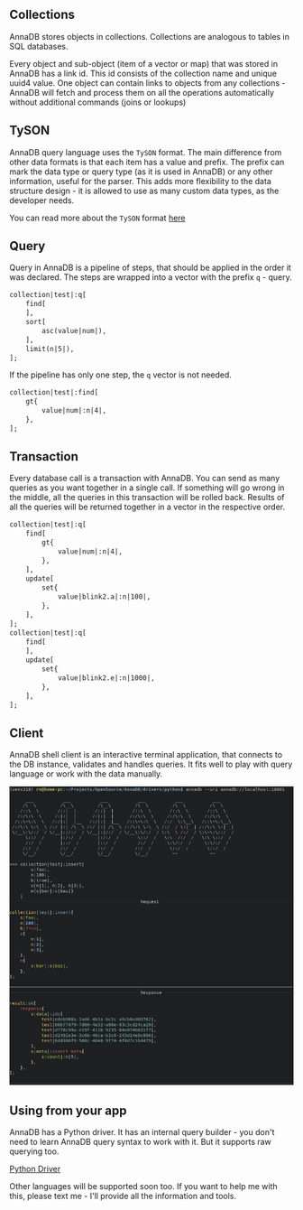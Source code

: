 ## Collections

AnnaDB stores objects in collections. Collections are analogous to tables in SQL databases. 

Every object and sub-object (item of a vector or map) that was stored in AnnaDB has a link id. This id consists of the collection name and unique uuid4 value. One object can contain links to objects from any collections - AnnaDB will fetch and process them on all the operations automatically without additional commands (joins or lookups)

## TySON

AnnaDB query language uses the `TySON` format. The main difference from other data formats is that each item has a value and prefix. The prefix can mark the data type or query type (as it is used in AnnaDB) or any other information, useful for the parser. This adds more flexibility to the data structure design - it is allowed to use as many custom data types, as the developer needs.

You can read more about the `TySON`
format [here](https://github.com/roman-right/tyson)

## Query

Query in AnnaDB is a pipeline of steps, that should be applied in the order it was declared. The steps are wrapped into a vector with the prefix `q` - query.

<pre><code><span class="prefix_primitive">collection</span>|<span class="value_primitive">test</span>|:<span class="prefix_vector">q</span>[
	<span class="prefix_vector">find</span>[
	],
	<span class="prefix_vector">sort</span>[
		<span class="prefix_modifier">asc</span>(<span class="prefix_primitive">value</span>|<span class="value_primitive">num</span>|),
	],
	<span class="prefix_modifier">limit</span>(<span class="prefix_number">n</span>|<span class="value_number">5</span>|),
];
</code></pre>

If the pipeline has only one step, the `q` vector is not needed.

<pre><code><span class="prefix_primitive">collection</span>|<span class="value_primitive">test</span>|:<span class="prefix_vector">find</span>[
	<span class="prefix_map">gt</span>{
		<span class="prefix_primitive">value</span>|<span class="value_primitive">num</span>|:<span class="prefix_number">n</span>|<span class="value_number">4</span>|,
	},
];
</code></pre>

## Transaction

Every database call is a transaction with AnnaDB. You can send as many queries as you want together in a single call. If something will go wrong in the middle, all the queries in this transaction will be rolled back. Results of all the queries will be returned together in a vector in the respective order.

<pre><code><span class="prefix_primitive">collection</span>|<span class="value_primitive">test</span>|:<span class="prefix_vector">q</span>[
	<span class="prefix_vector">find</span>[
		<span class="prefix_map">gt</span>{
			<span class="prefix_primitive">value</span>|<span class="value_primitive">num</span>|:<span class="prefix_number">n</span>|<span class="value_number">4</span>|,
		},
	],
	<span class="prefix_vector">update</span>[
		<span class="prefix_map">set</span>{
			<span class="prefix_primitive">value</span>|<span class="value_primitive">blink2.a</span>|:<span class="prefix_number">n</span>|<span class="value_number">100</span>|,
		},
	],
];
<span class="prefix_primitive">collection</span>|<span class="value_primitive">test</span>|:<span class="prefix_vector">q</span>[
	<span class="prefix_vector">find</span>[
	],
	<span class="prefix_vector">update</span>[
		<span class="prefix_map">set</span>{
			<span class="prefix_primitive">value</span>|<span class="value_primitive">blink2.e</span>|:<span class="prefix_number">n</span>|<span class="value_number">1000</span>|,
		},
	],
];
</code></pre>

## Client

AnnaDB shell client is an interactive terminal application, that connects to the DB instance, validates and handles queries. It fits well to play with query language or work with the data manually.

![](../assets/img/shell.png)

## Using from your app

AnnaDB has a Python driver. It has an internal query builder - you don't need to learn AnnaDB query syntax to work with it. But it supports raw querying too.

[Python Driver](https://github.com/roman-right/AnnaDB/tree/python_driver_refactoring/drivers/python/)

Other languages will be supported soon too. If you want to help me with this, please text me - I'll provide all the information and tools.
